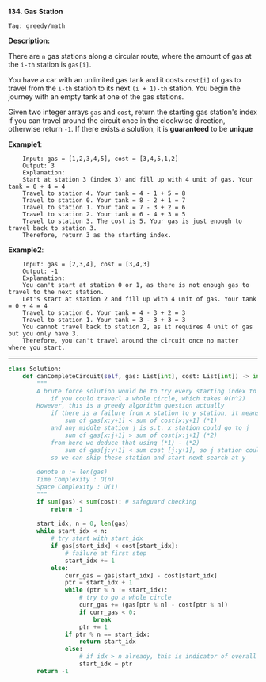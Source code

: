 **134. Gas Station**

```Tag: greedy/math```

**Description:**

There are ```n``` gas stations along a circular route, where the amount of gas at the ```i-th``` station is ```gas[i]```.

You have a car with an unlimited gas tank and it costs ```cost[i]``` of gas to travel from the ```i-th``` station to its next ```(i + 1)-th``` station. You begin the journey with an empty tank at one of the gas stations.

Given two integer arrays ```gas``` and ```cost```, return the starting gas station's index if you can travel around the circuit once in the clockwise direction, otherwise return ```-1```. If there exists a solution, it is **guaranteed** to be **unique**

**Example1**:

        Input: gas = [1,2,3,4,5], cost = [3,4,5,1,2]
        Output: 3
        Explanation:
        Start at station 3 (index 3) and fill up with 4 unit of gas. Your tank = 0 + 4 = 4
        Travel to station 4. Your tank = 4 - 1 + 5 = 8
        Travel to station 0. Your tank = 8 - 2 + 1 = 7
        Travel to station 1. Your tank = 7 - 3 + 2 = 6
        Travel to station 2. Your tank = 6 - 4 + 3 = 5
        Travel to station 3. The cost is 5. Your gas is just enough to travel back to station 3.
        Therefore, return 3 as the starting index.
        
**Example2**:

        Input: gas = [2,3,4], cost = [3,4,3]
        Output: -1
        Explanation:
        You can't start at station 0 or 1, as there is not enough gas to travel to the next station.
        Let's start at station 2 and fill up with 4 unit of gas. Your tank = 0 + 4 = 4
        Travel to station 0. Your tank = 4 - 3 + 2 = 3
        Travel to station 1. Your tank = 3 - 3 + 3 = 3
        You cannot travel back to station 2, as it requires 4 unit of gas but you only have 3.
        Therefore, you can't travel around the circuit once no matter where you start.
        

-----------

```python
class Solution:
    def canCompleteCircuit(self, gas: List[int], cost: List[int]) -> int:
        """
        A brute force solution would be to try every starting index to see
            if you could traverl a whole circle, which takes O(n^2)
        However, this is a greedy algorithm question actually
            if there is a failure from x station to y station, it means
                sum of gas[x:y+1] < sum of cost[x:y+1] (*1)
            and any middle station j is s.t. x station could go to j
                sum of gas[x:j+1] > sum of cost[x:j+1] (*2)
            from here we deduce that using (*1) - (*2)
                sum of gas[j:y+1] < sum cost [j:y+1], so j station could also not reach y
            so we can skip these station and start next search at y
        
        denote n := len(gas)
        Time Complexity : O(n)
        Space Complexity : O(1)
        """
        if sum(gas) < sum(cost): # safeguard checking
            return -1
        
        start_idx, n = 0, len(gas)
        while start_idx < n:
            # try start with start_idx
            if gas[start_idx] < cost[start_idx]:
                # failure at first step
                start_idx += 1
            else:
                curr_gas = gas[start_idx] - cost[start_idx]
                ptr = start_idx + 1
                while (ptr % n != start_idx):
                    # try to go a whole circle 
                    curr_gas += (gas[ptr % n] - cost[ptr % n])
                    if curr_gas < 0:
                        break
                    ptr += 1
                if ptr % n == start_idx:
                    return start_idx
                else:
                    # if idx > n already, this is indicator of overall failure already
                    start_idx = ptr
        return -1
```
